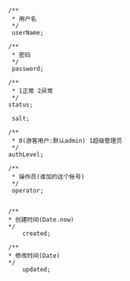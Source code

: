     /**
     * 用户名
     */
     userName;

    /**
     * 密码
     */
     password;

    /**
     * 1正常 2异常
     */
    status;

     salt;

    /**
     * 0(游客用户:默认admin) 1超级管理员
     */
    authLevel;

    /**
     * 操作员(谁加的这个帐号)
     */
     operator;
     
         
    /**
    * 创建时间(Date.now)
    */
        created;
    
    /**
    * 修改时间(Date)
    */
        updated;